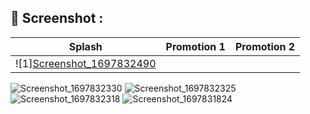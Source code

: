 
## :camera_flash: Screenshot :  
| Splash | Promotion 1 | Promotion 2 |  
|:-:|:-:|:-:|
| ![1][Screenshot_1697832490](https://github.com/hatice860/merakliapp/assets/79165387/1aadfade-1c11-4c2b-ad38-52b0afb0f37b)

![Screenshot_1697832330](https://github.com/hatice860/merakliapp/assets/79165387/f8f69653-8105-4b46-8bd0-50cfb84db183)
![Screenshot_1697832325](https://github.com/hatice860/merakliapp/assets/79165387/36442ca8-8a2c-4fae-96e9-6390214984d7)
![Screenshot_1697832318](https://github.com/hatice860/merakliapp/assets/79165387/c09f34ab-6840-4ca4-967c-e0002e636bb4)
![Screenshot_1697831824](https://github.com/hatice860/merakliapp/assets/79165387/4fa6fd8d-2556-4178-88aa-a7e632ac1123)
